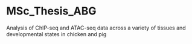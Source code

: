 # MSc_Thesis_ABG
Analysis of ChIP-seq and ATAC-seq data across a variety of tissues and developmental states in chicken and pig
